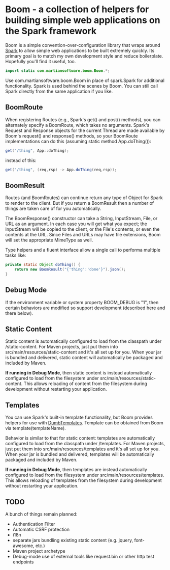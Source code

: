 # Boom - a collection of helpers for building simple web applications on the Spark framework

Boom is a simple convention-over-configuration library that wraps around [Spark](http://sparkjava.com) to allow simple web applications to be built extremely quickly.  Its primary goal is to match my own development style and reduce boilerplate.  Hopefully you'll find it useful, too.

```java
import static com.martiansoftware.boom.Boom.*;
```
Use com.martiansoftware.boom.Boom in place of spark.Spark for additional functionality.  Spark is used behind the scenes by Boom.  You can still call Spark directly from the same application if you like.



## BoomRoute

When registering Routes (e.g., Spark's get() and post() methods), you can alternately specify a BoomRoute, which takes no arguments.  Spark's Request and Response objects for the current Thread are made available by Boom's request() and response() methods, so your BoomRoute implementations can do this (assuming static method App.doThing()):

```java
get("/thing", App::doThing);
```

instead of this:
```java
get("/thing", (req,rsp) -> App.doThing(req,rsp));
```

## BoomResult

Routes (and BoomRoutes) can continue return any type of Object for Spark to render to the client.  But if you return a BoomResult then a number of things are taken care of for you automatically.

The BoomResponse() constructor can take a String, InputStream, File, or URL as an argument.  In each case you will get what you expect; the InputStream will be copied to the client, or the File's contents, or even the contents at the URL.  Since Files and URLs may have file extensions, Boom will set the appropriate MimeType as well.

Type helpers and a fluent interface allow a single call to performa multiple tasks like:
```java
private static Object doThing() {
	return new BoomResult("{'thing':'done'}").json();
}
```

## Debug Mode

If the environment variable or system property BOOM_DEBUG is "1", then certain behaviors are modified so support development (described here and there below).

## Static Content

Static content is automatically configured to load from the classpath under /static-content.  For Maven projects, just put them into src/main/resources/static-content and it's all set up for you.  When your jar is bundled and delivered, static content will automatically be packaged and included by Maven.

**If running in Debug Mode**, then static content is instead automatically configured to load from the filesystem under src/main/resources/static-content.  This allows reloading of content from the filesystem during development without restarting your application.

## Templates

You can use Spark's built-in template functionality, but Boom provides helpers for use with [DumbTemplates](https://github.com/martylamb/dumbtemplates).  Template can be obtained from Boom via template(templateName).

Behavior is similar to that for static content: templates are automatically configured to load from the classpath under /templates.  For Maven projects, just put them into src/main/resources/templates and it's all set up for you.  When your jar is bundled and delivered, templates will be automatically packaged and included by Maven.

**If running in Debug Mode**, then templates are instead automatically configured to load from the filesystem under src/main/resources/templates.  This allows reloading of templates from the filesystem during development without restarting your application.

## TODO

A bunch of things remain planned:

  * Authentication Filter
  * Automatic CSRF protection
  * i18n
  * separate jars bundling existing static content (e.g. jquery, font-awesome, etc.)
  * Maven project archetype
  * Debug-mode use of external tools like request.bin or other http test endpoints
  
